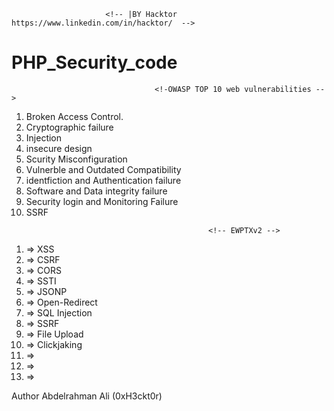                          <!-- |BY Hacktor  https://www.linkedin.com/in/hacktor/  -->
# PHP_Security_code

<!-- This project is a personal learning, so you will find errors or disorganization ;) -->
<!-- new list of vulnerabilities. -->

                                    <!-OWASP TOP 10 web vulnerabilities -->
<!-- ==================================== -->
01. Broken Access Control.
02. Cryptographic failure
03. Injection
04. insecure design
05. Scurity Misconfiguration
06. Vulnerble and Outdated Compatibility
07. identfiction and Authentication failure
08. Software and Data integrity failure
09. Security login and Monitoring Failure
10. SSRF
<!-- ===================================== -->
                                                <!-- EWPTXv2 -->
1.  => XSS 
2.  => CSRF
3.  => CORS
4.  => SSTI
5.  => JSONP
6.  => Open-Redirect
7.  => SQL Injection
8.  => SSRF
9.  => File Upload
10. => Clickjaking 
11. =>
12. => 
13. => 


Author
Abdelrahman Ali (0xH3ckt0r)